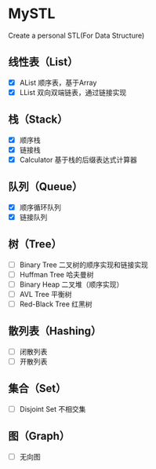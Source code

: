 # MySTL
Create a personal STL(For Data Structure)
## 线性表（List）
- [x] AList  顺序表，基于Array
- [x] LList  双向双端链表，通过链接实现
## 栈（Stack）
- [x] 顺序栈
- [x] 链接栈
- [x] Calculator  基于栈的后缀表达式计算器
## 队列（Queue）
- [x] 顺序循环队列
- [x] 链接队列
## 树（Tree）
- [ ] Binary Tree  二叉树的顺序实现和链接实现
- [ ] Huffman Tree  哈夫曼树
- [ ] Binary Heap  二叉堆（顺序实现）
- [ ] AVL Tree  平衡树
- [ ] Red-Black Tree  红黑树
## 散列表（Hashing）
- [ ] 闭散列表
- [ ] 开散列表
## 集合（Set）
- [ ] Disjoint Set  不相交集
## 图（Graph）
- [ ] 无向图
